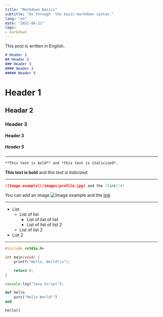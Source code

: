 ```yaml
---
title: "Markdown Basics"
subtitle: "Go through  the basic markdown syntax."
lang: "en"
date: "2021-06-21"
tags:
- markdown
---
```


This post is written in English.

```md
# Header 1
## Headar 2
### Header 3
#### Header 3
##### Header 5
```

# Header 1
## Headar 2
### Header 3
#### Header 3
##### Header 5

---

```md
**This text is bold** and *this text is italicized*.
```

**This text is bold** and *this text is italicized*.

---

```md
![Image example](/images/profile.jpg) and the [link](#)
```
You can add an image
![Image example](/images/profile.jpg) and the [link](#)

---

- List
  - List of list
    - List of list of list
    -  List of list of list 2
  - List of list 2
- List 2

---

```cpp
#include <stdio.h>

int main(void) {
    printf("Hello, World!\n");

    return 0;
}
```

```js
console.log("Java Script");
```

```ruby
def hello
    puts("Hello World!")
end

hello()
```
